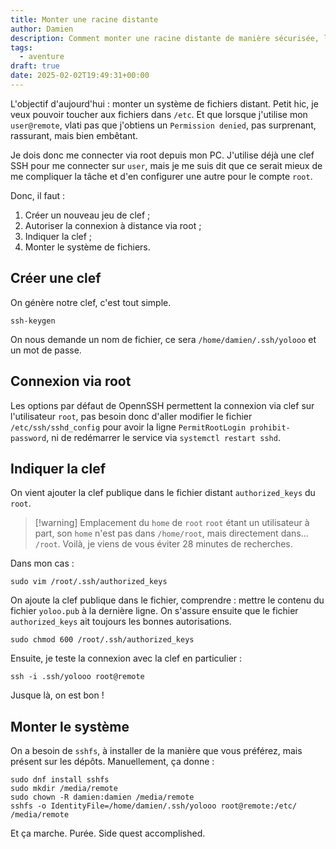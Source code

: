 ```yaml
---
title: Monter une racine distante
author: Damien
description: Comment monter une racine distante de manière sécurisée, les étapes.
tags:
  - aventure
draft: true
date: 2025-02-02T19:49:31+00:00
---
```

L'objectif d'aujourd'hui : monter un système de fichiers distant. Petit hic, je veux pouvoir toucher aux fichiers dans `/etc`. Et que lorsque j'utilise mon `user@remote`, vlati pas que j'obtiens un `Permission denied`, pas surprenant, rassurant, mais bien embêtant.

Je dois donc me connecter via root depuis mon PC. J'utilise déjà une clef SSH pour me connecter sur `user`, mais je me suis dit que ce serait mieux de me compliquer la tâche et d'en configurer une autre pour le compte `root`.

Donc, il faut :
1.  Créer un nouveau jeu de clef ;
2.  Autoriser la connexion à distance via root ;
3.  Indiquer la clef ;
4.  Monter le système de fichiers.

## Créer une clef
On génère notre  clef, c'est tout simple.
```
ssh-keygen
```
On nous demande un nom de fichier, ce sera `/home/damien/.ssh/yolooo` et un mot de passe.
## Connexion via root
Les options par défaut de OpennSSH permettent la connexion via clef sur l'utilisateur `root`, pas besoin donc d'aller modifier le fichier `/etc/ssh/sshd_config` pour avoir la ligne `PermitRootLogin prohibit-password`, ni de redémarrer le service via `systemctl restart sshd`. 
## Indiquer la clef
On vient ajouter la clef publique dans le fichier distant `authorized_keys` du `root`.

> [!warning] Emplacement du `home` de `root`
> `root` étant un utilisateur à part, son `home` n'est pas dans `/home/root`, mais directement dans... `/root`. Voilà, je viens de vous éviter 28 minutes de recherches.

Dans mon cas :
```
sudo vim /root/.ssh/authorized_keys
```
On ajoute la clef publique dans le fichier, comprendre : mettre le contenu du fichier `yoloo.pub` à la dernière ligne. 
On s'assure ensuite que le fichier `authorized_keys` ait toujours les bonnes autorisations.
```
sudo chmod 600 /root/.ssh/authorized_keys
```
Ensuite, je teste la connexion avec la clef en particulier :
```
ssh -i .ssh/yolooo root@remote
```
Jusque là, on est bon !

## Monter le système
On a besoin de `sshfs`, à installer de la manière que vous préférez, mais présent sur les dépôts.
Manuellement, ça donne :
```
sudo dnf install sshfs
sudo mkdir /media/remote
sudo chown -R damien:damien /media/remote
sshfs -o IdentityFile=/home/damien/.ssh/yolooo root@remote:/etc/ /media/remote
```

Et ça marche. Purée. Side quest accomplished.